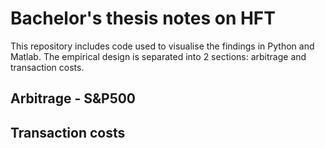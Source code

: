 # Bachelor's thesis notes on HFT

This repository includes code used to visualise the findings in Python and Matlab. 
The empirical design is separated into 2 sections: arbitrage and transaction costs.

## Arbitrage - S&P500




## Transaction costs
